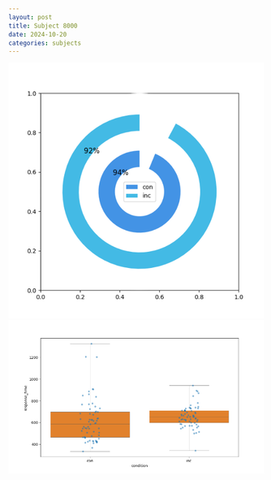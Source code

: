 ```yaml
---
layout: post
title: Subject 8000
date: 2024-10-20
categories: subjects
---
```


![](data/8000/run-19/8000_accuracy_by_condition.png)
![](data/8000/run-19/8000_rt.png)
